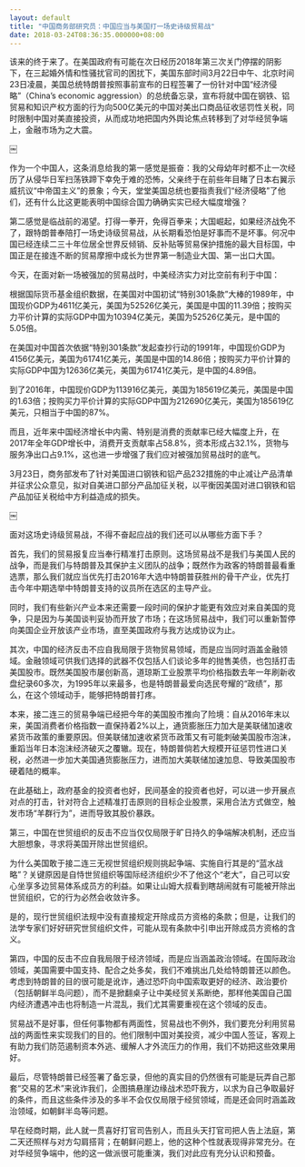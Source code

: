```yaml
---
layout: default
title: "中国商务部研究员：中国应当与美国打一场史诗级贸易战"
date: 2018-03-24T08:36:35.000000+08:00
---
```


该来的终于来了。在美国政府有可能在次日经历2018年第三次关门停摆的阴影下，在三起婚外情和性骚扰官司的困扰下，美国东部时间3月22日中午、北京时间23日凌晨，美国总统特朗普按照事前宣布的日程签署了一份针对中国“经济侵略”（China’s economic aggression）的总统备忘录，宣布将就中国在钢铁、铝贸易和知识产权方面的行为向500亿美元的中国对美出口商品征收惩罚性关税，同时限制中国对美直接投资，从而成功地把国内外舆论焦点转移到了对华经贸争端上，金融市场为之大震。

￼

作为一个中国人，这条消息给我的第一感觉是振奋：我的父母幼年时都不止一次经历了从侵华日军扫荡铁蹄下幸免于难的恐怖，父亲终于在前些年目睹了日本右翼示威抗议“中帝国主义”的景象；今天，堂堂美国总统也要指责我们“经济侵略”了他们，还有什么比这更能表明中国综合国力确确实实已经大幅度增强？

第二感觉是临战前的渴望。打得一拳开，免得百拳来；大国崛起，如果经济战免不了，跟特朗普奉陪打一场史诗级贸易战，从长期看恐怕是好事而不是坏事。何况中国已经连续二三十年位居全世界反倾销、反补贴等贸易保护措施的最大目标国，中国正是在接连不断的贸易摩擦中成长为世界第一制造业大国、第一出口大国。

今天，在面对新一场被强加的贸易战时，中美经济实力对比空前有利于中国：

根据国际货币基金组织数据，在美国对中国初试“特别301条款”大棒的1989年，中国现价GDP为4611亿美元，美国为52526亿美元，美国是中国的11.39倍；按购买力平价计算的实际GDP中国为10394亿美元，美国为52526亿美元，是中国的5.05倍。

在美国对中国首次依据“特别301条款”发起查抄行动的1991年，中国现价GDP为4156亿美元，美国为61741亿美元，美国是中国的14.86倍；按购买力平价计算的实际GDP中国为12636亿美元，美国为61741亿美元，是中国的4.89倍。

到了2016年，中国现价GDP为113916亿美元，美国为185619亿美元，美国是中国的1.63倍；按购买力平价计算的实际GDP中国为212690亿美元，美国为185619亿美元，只相当于中国的87%。

而且，近年来中国经济增长中内需、特别是消费的贡献率已经大幅度上升，在2017年全年GDP增长中，消费开支贡献率占58.8%，资本形成占32.1%，货物与服务净出口占9.1%，这也进一步增强了我们应对被强加贸易战时的底气。

3月23日，商务部发布了针对美国进口钢铁和铝产品232措施的中止减让产品清单并征求公众意见，拟对自美进口部分产品加征关税，以平衡因美国对进口钢铁和铝产品加征关税给中方利益造成的损失。

￼

面对这场史诗级贸易战，不得不奋起应战的我们还可以从哪些方面下手？

首先，我们的贸易报复应当奉行精准打击原则。这场贸易战不是我们与美国人民的战争，而是我们与特朗普及其保护主义团队的战争；既然作为政客的特朗普最看重选票，那么我们就应当优先打击2016年大选中特朗普获胜州的骨干产业，优先打击今年中期选举中特朗普支持的议员所在选区的主导产业。

同时，我们有些新兴产业本来还需要一段时间的保护才能更有效应对来自美国的竞争，只是因为与美国谈判妥协而开放了市场；在这场贸易战中，我们可以重新暂停向美国企业开放该产业市场，直至美国政府与我方达成协议为止。

其次，中国的经济反击不应自我局限于货物贸易领域，而是应当同时涵盖金融领域。金融领域可供我们选择的武器不仅包括人们谈论多年的抛售美债，也包括打击美国股市。既然美国股市屡创新高，道琼斯工业股票平均价格指数去年一年刷新收盘纪录60多次，为1995年以来最多，也是特朗普最爱向选民夸耀的“政绩”，那么，在这个领域动手，能够把特朗普打疼。

本来，接二连三的贸易争端已经把今年的美国股市推向了险境：自从2016年末以来，美国消费者价格指数一直保持着2%以上，通货膨胀压力加大是美联储加速收紧货币政策的重要原因。但美联储加速收紧货币政策又有可能刺破美国股市泡沫，重蹈当年日本泡沫经济破灭之覆辙。现在，特朗普倘若大规模开征惩罚性进口关税，必然进一步加大美国通货膨胀压力，进而加大美联储加速加息、导致美国股市硬着陆的概率。

在此基础上，政府基金的投资者也好，民间基金的投资者也好，可以进一步开展点对点的打击，针对符合上述精准打击原则的目标企业股票，采用合法方式做空，触发市场“羊群行为”，进而导致其股价暴跌。

第三，中国在世贸组织的反击不应当仅仅局限于旷日持久的争端解决机制，还应当大胆想象，寻求将美国开除出世贸组织。

为什么美国敢于接二连三无视世贸组织规则挑起争端、实施自行其是的“蓝水战略”？关键原因是自恃世贸组织等国际经济组织少不了他这个“老大”，自己可以安心坐享多边贸易体系成员方的利益。如果让山姆大叔看到瞎胡闹就有可能被开除出世贸组织，它的行为必然会收敛许多。

是的，现行世贸组织法规中没有直接规定开除成员方资格的条款；但是，让我们的法学专家们好好研究世贸组织文件，可能从现有条款中引申出开除成员方资格的含义。

第四，中国的反击不应自我局限于经济领域，而是应当涵盖政治领域。在国际政治领域，美国需要中国支持、配合之处多矣，我们不难挑出几处给特朗普还以颜色。考虑到特朗普的目的很可能是讹诈，通过恐吓向中国索取更好的经济、政治要价（包括朝鲜半岛问题），而不是掀翻桌子让中美经贸关系断绝，那样他美国自己国内经济遭遇冲击也将制造一片混乱，我们尤其需要重视在这个领域的反击。

贸易战不是好事，但任何事物都有两面性，贸易战也不例外，我们要充分利用贸易战的两面性来实现我们的目的。他们限制中国对美投资，减少中国人签证，客观上有助力我们防范遏制资本外逃、缓解人才外流压力的作用，我们不妨把这些效果用好。

最后，尽管特朗普已经签署了备忘录，但他的真实目的仍然很有可能是玩弄自己那套“交易的艺术”来讹诈我们，企图搞悬崖边缘战术恐吓我方，以求为自己争取最好的条件，而且这些条件涉及的多半不会仅仅局限于经贸领域，而是还会同时涵盖政治领域，如朝鲜半岛等问题。

早在经商时期，此人就一贯喜好打官司告别人，而且头天打官司把人告上法庭，第二天还照样与对方勾肩搭背；在朝鲜问题上，他的这种个性就表现得非常充分。在对华经贸争端中，他的这一做派很可能重演，我们对此应有充分认识和预备。

